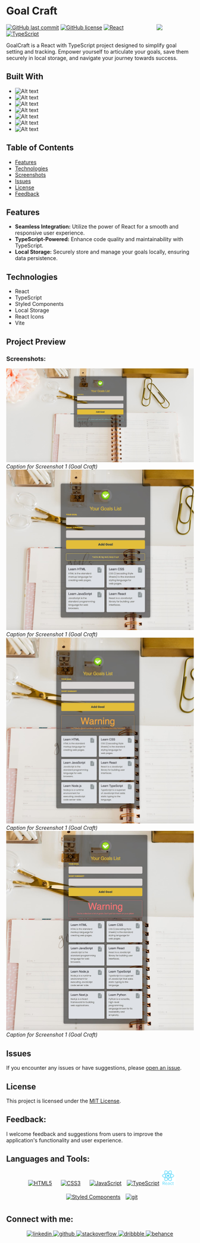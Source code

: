 # Goal Craft

<img align="right" src="https://media.giphy.com/media/du3J3cXyzhj75IOgvA/giphy.gif" width="100"/>

[![GitHub last commit](https://img.shields.io/github/last-commit/Alexandrbig1/goal-craft)](https://github.com/Alexandrbig1/goal-craft/commits/main)
[![GitHub license](https://img.shields.io/github/license/Alexandrbig1/goal-craft)](https://github.com/Alexandrbig1/goal-craft/blob/main/LICENSE)
[![React](https://img.shields.io/badge/React-18.0.0-blue.svg)](https://reactjs.org/)
[![TypeScript](https://img.shields.io/badge/TypeScript-4.5.5-blue.svg)](https://www.typescriptlang.org/)

GoalCraft is a React with TypeScript project designed to simplify goal setting and tracking. Empower yourself to articulate your goals, save them securely in local storage, and navigate your journey towards success.

## Built With

- ![Alt text](https://img.shields.io/badge/React-61DAFB.svg?style=for-the-badge&logo=React&logoColor=black)
- ![Alt text](https://img.shields.io/badge/TypeScript-3178C6.svg?style=for-the-badge&logo=TypeScript&logoColor=white)
- ![Alt text](https://img.shields.io/badge/JavaScript-F7DF1E.svg?style=for-the-badge&logo=JavaScript&logoColor=black)
- ![Alt text](https://img.shields.io/badge/styledcomponents-DB7093.svg?style=for-the-badge&logo=styled-components&logoColor=white)
- ![Alt text](https://img.shields.io/badge/HTML5-E34F26.svg?style=for-the-badge&logo=HTML5&logoColor=white)
- ![Alt text](https://img.shields.io/badge/CSS3-1572B6.svg?style=for-the-badge&logo=CSS3&logoColor=white)
- ![Alt text](https://img.shields.io/badge/Vite-646CFF.svg?style=for-the-badge&logo=Vite&logoColor=white)

## Table of Contents

- [Features](#features)
- [Technologies](#technologies)
- [Screenshots](#screenshots)
- [Issues](#Issues)
- [License](#License)
- [Feedback](#Feedback)

## Features

- **Seamless Integration:** Utilize the power of React for a smooth and responsive user experience.
- **TypeScript-Powered:** Enhance code quality and maintainability with TypeScript.
- **Local Storage:** Securely store and manage your goals locally, ensuring data persistence.

## Technologies

- React
- TypeScript
- Styled Components
- Local Storage
- React Icons
- Vite

## Project Preview

### Screenshots:

![Goal Craft App](./public/goalcraft1.jpg)
_Caption for Screenshot 1 (Goal Craft)_
![Goal Craft App](./public/goalcraft2.jpg)
_Caption for Screenshot 1 (Goal Craft)_
![Goal Craft App](./public/goalcraft3.jpg)
_Caption for Screenshot 1 (Goal Craft)_
![Goal Craft App](./public/goalcraft4.jpg)
_Caption for Screenshot 1 (Goal Craft)_

## Issues

If you encounter any issues or have suggestions, please [open an issue](https://github.com/Alexandrbig1/goal-craft/issues).

## License

This project is licensed under the [MIT License](LICENSE).

## Feedback:

I welcome feedback and suggestions from users to improve the application's functionality and user experience.

## Languages and Tools:

<div align="center">  
 
<a href="https://en.wikipedia.org/wiki/HTML5" target="_blank"><img style="margin: 10px" src="https://profilinator.rishav.dev/skills-assets/html5-original-wordmark.svg" alt="HTML5" height="50" /></a>
<a href="https://www.w3schools.com/css/" target="_blank"><img style="margin: 10px" src="https://profilinator.rishav.dev/skills-assets/css3-original-wordmark.svg" alt="CSS3" height="50" /></a>
<a href="https://www.javascript.com/" target="_blank"><img style="margin: 10px" src="https://profilinator.rishav.dev/skills-assets/javascript-original.svg" alt="JavaScript" height="50" /></a>
<a href="https://www.typescriptlang.org/" target="_blank" rel="noreferrer"><img src="https://raw.githubusercontent.com/danielcranney/readme-generator/main/public/icons/skills/typescript-colored.svg" width="36" height="36" alt="TypeScript" /></a>
<a href="https://reactjs.org/" target="_blank" rel="noreferrer"> <img src="https://raw.githubusercontent.com/devicons/devicon/master/icons/react/react-original-wordmark.svg" alt="react" width="40" height="40"/></a>
<a href="https://styled-components.com/" target="_blank"><img style="margin: 10px" src="https://profilinator.rishav.dev/skills-assets/styled-components.png" alt="Styled Components" height="50" /></a>
<a href="https://git-scm.com/" target="_blank" rel="noreferrer"> <img src="https://www.vectorlogo.zone/logos/git-scm/git-scm-icon.svg" alt="git" width="40" height="40"/></a>
</div>

## Connect with me:

<div align="center">
<a href="https://linkedin.com/in/alex-smagin29" target="_blank">
<img src=https://img.shields.io/badge/linkedin-%231E77B5.svg?&style=for-the-badge&logo=linkedin&logoColor=white alt=linkedin style="margin-bottom: 5px;" />
</a>
<a href="https://github.com/alexandrbig1" target="_blank">
<img src=https://img.shields.io/badge/github-%2324292e.svg?&style=for-the-badge&logo=github&logoColor=white alt=github style="margin-bottom: 5px;" />
</a>
<a href="https://stackoverflow.com/users/22484161/alex-smagin" target="_blank">
<img src=https://img.shields.io/badge/stackoverflow-%23F28032.svg?&style=for-the-badge&logo=stackoverflow&logoColor=white alt=stackoverflow style="margin-bottom: 5px;" />
</a>
<a href="https://dribbble.com/Alexandrbig1" target="_blank">
<img src=https://img.shields.io/badge/dribbble-%23E45285.svg?&style=for-the-badge&logo=dribbble&logoColor=white alt=dribbble style="margin-bottom: 5px;" />
</a>
<a href="https://www.behance.net/a1126" target="_blank">
<img src=https://img.shields.io/badge/behance-%23191919.svg?&style=for-the-badge&logo=behance&logoColor=white alt=behance style="margin-bottom: 5px;" />
</a>  
</div>
